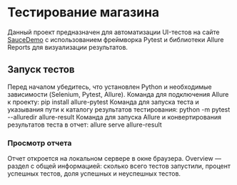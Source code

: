 # Тестирование магазина

Данный проект предназначен для автоматизации UI-тестов на 
сайте [SauceDemo](https://www.saucedemo.com/) с использованием фреймворка Pytest и библиотеки Allure Reports 
для визуализации результатов.

##  Запуск тестов

Перед началом убедитесь, что установлен Python и необходимые зависимости (Selenium, Pytest, Allure).
Команда для подключения Allure к проекту: pip install allure-pytest
Команда для запуска теста и указывания пути к каталогу результатов тестирования:
python -m pytest --alluredir allure-result
Команда для запуска Allure и конвертирования результатов теста в отчет:
allure serve allure-result

### Просмотр отчета
Отчет откроется на локальном сервере в окне браузера.
Overview — раздел с общей информацией: сколько всего тестов запустили, процент успешных тестов, доля успешных и неуспешных тестов.
